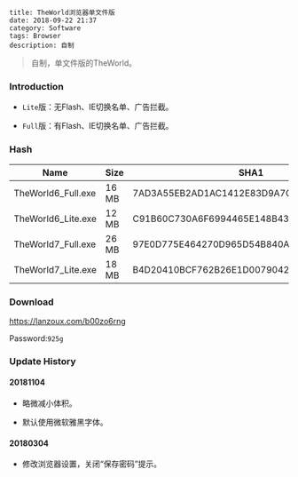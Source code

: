 ```
title: TheWorld浏览器单文件版
date: 2018-09-22 21:37
category: Software
tags: Browser
description: 自制
```

> 自制，单文件版的TheWorld。

### Introduction

* `Lite`版：无Flash、IE切换名单、广告拦截。

* `Full`版：有Flash、IE切换名单、广告拦截。

### Hash

|Name              |Size |SHA1                                    |
|------------------|-----|----------------------------------------|
|TheWorld6_Full.exe|16 MB|7AD3A55EB2AD1AC1412E83D9A7CC13DC4F709ADB|
|TheWorld6_Lite.exe|12 MB|C91B60C730A6F6994465E148B43D01AD1DC8B3BD|
|TheWorld7_Full.exe|26 MB|97E0D775E464270D965D54B840A97AE1580C2860|
|TheWorld7_Lite.exe|18 MB|B4D20410BCF762B26E1D0079042FB2A54AE01898|

### Download

<https://lanzoux.com/b00zo6rng>

Password:`925g`

### Update History

#### 20181104

* 略微减小体积。

* 默认使用微软雅黑字体。

#### 20180304

* 修改浏览器设置，关闭“保存密码”提示。
